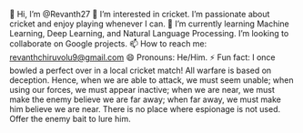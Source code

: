  👋 Hi, I’m @Revanth27
 👀 I’m interested in cricket. I’m passionate about cricket and enjoy playing whenever I can.
 🌱 I’m currently learning Machine Learning, Deep Learning, and Natural Language Processing.
  I’m looking to collaborate on Google projects.
 📫 How to reach me: revanthchiruvolu9@gmail.com
 😄 Pronouns: He/Him.
 ⚡ Fun fact: I once bowled a perfect over in a local cricket match!
All warfare is based on deception. Hence, when we are able to attack, we must seem unable; when using our forces, we must appear inactive; when we are near, we must make the enemy believe we are far away; when far away, we must make him believe we are near. There is no place where espionage is not used. Offer the enemy bait to lure him.
